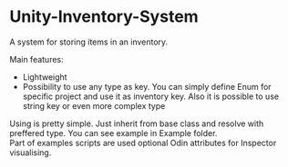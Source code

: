 # Unity-Inventory-System
A system for storing items in an inventory.

Main features:
* Lightweight
* Possibility to use any type as key. You can simply define Enum for specific project and use it as inventory key. Also it is possible to use string key or even more complex type

Using is pretty simple. Just inherit from base class and resolve <T> with preffered type. You can see example in Example folder.  
Part of examples scripts are used optional Odin attributes for Inspector visualising.
